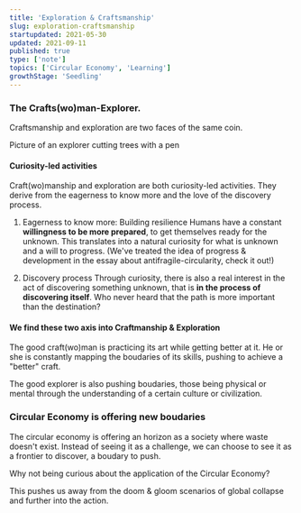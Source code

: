 ```yaml
---
title: 'Exploration & Craftsmanship'
slug: exploration-craftsmanship
startupdated: 2021-05-30
updated: 2021-09-11
published: true
type: ['note']
topics: ['Circular Economy', 'Learning']
growthStage: 'Seedling'
---
```


### The Crafts(wo)man-Explorer. 

Craftsmanship and exploration are two faces of the same coin. 

Picture of an explorer cutting trees with a pen

#### Curiosity-led activities 
Craft(wo)manship and exploration are both curiosity-led activities. They derive from the eagerness to know more and the love of the discovery process. 

1. Eagerness to know more: Building resilience
	Humans have a constant **willingness to be more prepared**, to get themselves ready for the unknown. This translates into a natural curiosity for what is unknown and a will to progress. (We've treated the idea of progress & development in the essay about antifragile-circularity, check it out!)
	
2. Discovery process
	Through curiosity, there is also a real interest in the act of discovering something unknown, that is **in the process of discovering itself**. Who never heard that the path is more important than the destination? 
	
#### We find these two axis into Craftmanship & Exploration

The good craft(wo)man is practicing its art while getting better at it. He or she is constantly mapping the boudaries of its skills, pushing to achieve a "better" craft.

The good explorer is also pushing boudaries, those being physical or mental through the understanding of a certain culture or civilization. 

### Circular Economy is offering new boudaries 

The circular economy is offering an horizon as a society where waste doesn't exist. Instead of seeing it as a challenge, we can choose to see it as a frontier to discover, a boudary to push. 

Why not being curious about the application of the Circular Economy? 

This pushes us away from the doom & gloom scenarios of global collapse and further into the action. 

